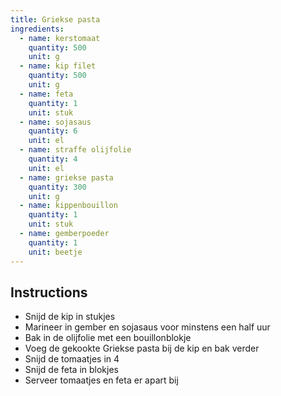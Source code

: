 ```yaml
---
title: Griekse pasta
ingredients:
  - name: kerstomaat
    quantity: 500
    unit: g
  - name: kip filet
    quantity: 500
    unit: g
  - name: feta
    quantity: 1
    unit: stuk
  - name: sojasaus
    quantity: 6
    unit: el
  - name: straffe olijfolie
    quantity: 4
    unit: el
  - name: griekse pasta
    quantity: 300
    unit: g
  - name: kippenbouillon
    quantity: 1
    unit: stuk
  - name: gemberpoeder
    quantity: 1
    unit: beetje
---
```


<Recipe />

## Instructions

- Snijd de kip in stukjes
- Marineer in gember en sojasaus voor minstens een half uur
- Bak in de olijfolie met een bouillonblokje
- Voeg de gekookte Griekse pasta bij de kip en bak verder
- Snijd de tomaatjes in 4
- Snijd de feta in blokjes
- Serveer tomaatjes en feta er apart bij

